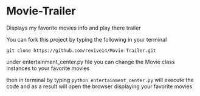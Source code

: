 # Movie-Trailer

Displays my favorite movies info and play there trailer

You can fork this project by typing the following in your terminal

```git clone https://github.com/revive14/Movie-Trailer.git```

under entertainment_center.py file you can change the Movie class instances to your
favorite movies

then in terminal by typing ```python entertainment_center.py``` will execute the code and as a result will open
the browser displaying your favorite movies
